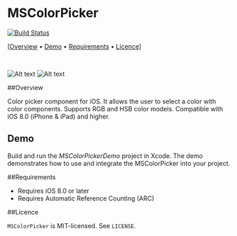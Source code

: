 MSColorPicker
===============
[![Build Status](https://travis-ci.org/sgl0v/MSColorPicker.svg?branch=master)](https://travis-ci.org/sgl0v/MSColorPicker)

[[Overview](#overview) &bull; [Demo](#demo) &bull; [Requirements](#requirements) &bull; [Licence](#licence)] 

<br>

![Alt text](https://raw.githubusercontent.com/sgl0v/MSColorPicker/master/screenshots/sample_iphone.gif)
![Alt text](https://raw.githubusercontent.com/sgl0v/MSColorPicker/master/screenshots/sample_ipad.gif)

##<a name="overview"></a>Overview

Color picker component for iOS. It allows the user to select a color with color components. Supports RGB and HSB color models. Compatible with iOS 8.0 (iPhone &amp; iPad) and higher.

## Demo

Build and run the <i>MSColorPickerDemo</i> project in Xcode. The demo demonstrates how to use and integrate the MSColorPicker into your project.

##<a name="overview"></a>Requirements

- Requires iOS 8.0 or later
- Requires Automatic Reference Counting (ARC)
 
##<a name="licence"></a>Licence

`MSColorPicker` is MIT-licensed. See `LICENSE`. 